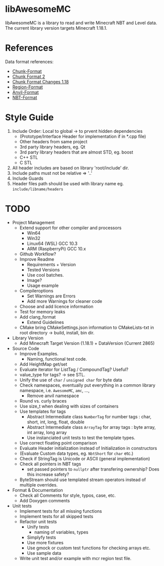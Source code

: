 # libAwesomeMC

libAwesomeMC is a library to read and write Minecraft NBT and Level data.
The current library version targets Minecraft 1.18.1.

# References

Data format references:
* [Chunk-Format](https://minecraft.fandom.com/wiki/Chunk_format)
* [Chunk Format 2](https://wiki.vg/Chunk_Format)
* [Chunk Format Changes 1.18](https://minecraft.fandom.com/wiki/Java_Edition_1.18#General_2)
* [Region-Format](https://minecraft.fandom.com/wiki/Region_file_format)
* [Anvil-Format](https://minecraft.fandom.com/wiki/Anvil_file_format)
* [NBT-Format](https://minecraft.fandom.com/wiki/NBT_format)

# Style Guide

1. Include Order: Local to global -> to prvent hidden dependencies
    * (Prototype/Interface Header for implementation if in *.cpp file)
    * Other headers from same project
    * 3rd party library headers, eg. Qt
    * 3rd party library headers that are almost STD, eg. boost
    * C++ STL
    * C STL 
2. All header includes are based on library 'root/include' dir.
3. Include paths must not be relative => '..'
4. Include Guards 
5. Header files path should be used with library name eg. `include/libname/headers` 

# TODO

- Project Management
  - Extend support for other compiler and processors
    - Win64
    - Win32
    - Linux64 (WSL) GCC 10.3
    - ARM (RaspberryPi) GCC 10.x
  - Github Workflow?
  - Improve Readme
    - Requirements + Version
    - Tested Versions
    - Use cool batches.
    - Image?
    - Usage example
  - Compileroptions
    - Set Warnings are Errors
    - Add more Warnings for cleaner code
  - Choose and add licence information
  - Test for memory leaks
  - Add clang_format
    - Extend Guidelines
  - CMake bring CMakeSettings.json information to CMakeLists-txt in root directory -> build, install, bin dir.
- Library Version
  - Add Minecraft Target Version (1.18.1) + DataVersion (Current 2865)
- Source Code
  - Improve Examples.
    - Naming, functional test code.
  - Add HeightMap get/set
  - Evaluate iterator for ListTag / CompoundTag? Useful?
  - value_type for tags? -> see STL.
  - Unify the use of `char` / `unsigned char` for byte data
  - Check namespaces, eventually put everything in a common library namespace, i.e. `AwesomeMC`, `amc`, ..., 
    - Remove anvil namespace
  - Round vs. curly braces
  - Use size_t when dealing with sizes of containers
  - Use templates for tags
    - Abstract Intermediate class `NumberTag` for number tags : char, short, int, long, float, double
    - Abstract Intermediate class `ArrayTag` for array tags : byte array, int array, long array
    - Use instanciated unit tests to test the template types.
  - Use correct floating point comparison
  - Evaluate Header initialization instead of Initialization in constructors
  - (Evaluate Custom data types, eg. `NbtShort` for `char` etc.)
  - Check if StringTag is Unicode or ASCII (general implementation)
  - Check all pointers in NBT tags
    - set passed pointers to `nullptr` after transfering ownership? Does this increase safety?
  - ByteStream should use templated stream operators instead of multiple overrides.
- Format & Documentation
  - Check all Comments for style, typos, case, etc.
  - Add Doxygen comments
- Unit tests
  - Implement tests for all missing functions
  - Implement tests for all skipped tests
  - Refactor unit tests
    - Unify tests
      - naming of variables, types
    - Simplyfy tests
    - Use more fixtures
    - Use gmock or custom test functions for checking arrays etc.
    - Use sample data
  - Write unit test and/or example with mcr region test file.
